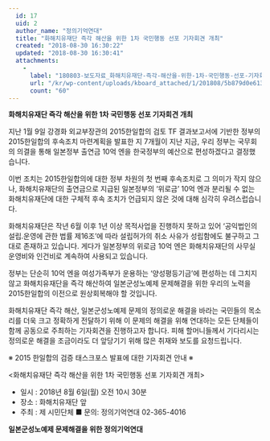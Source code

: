 ```yaml
---
  id: 17
  uid: 2
  author_name: "정의기억연대"
  title: "화해치유재단 즉각 해산을 위한 1차 국민행동 선포 기자회견 개최"
  created: "2018-08-30 16:30:22"
  updated: "2018-08-30 16:30:41"
  attachments: 
    - 
      label: "180803-보도자료_화해치유재단-즉각-해산을-위한-1차-국민행동-선포-기자회견-개최.hwp"
      url: "/kr/wp-content/uploads/kboard_attached/1/201808/5b879d0e613c39387488.hwp"
      count: "60"
---
```

**화해치유재단 즉각 해산을 위한 1차 국민행동 선포 기자회견 개최**

지난 1월 9일 강경화 외교부장관의 2015한일합의 검토 TF 결과보고서에 기반한 정부의 2015한일합의 후속조치 마련계획을 발표한 지 7개월이 지난 지금, 우리 정부는 국무회의 의결을 통해 일본정부 출연금 10억 엔을 한국정부의 예산으로 편성하겠다고 결정했습니다.

이번 조치는 2015한일합의에 대한 정부 차원의 첫 번째 후속조치로 그 의미가 작지 않으나, 화해치유재단의 출연금으로 지급된 일본정부의 ‘위로금’ 10억 엔과 분리될 수 없는 화해치유재단에 대한 구체적 후속 조치가 언급되지 않은 것에 대해 심각히 우려스럽습니다.

화해치유재단은 작년 6월 이후 1년 이상 목적사업을 진행하지 못하고 있어 ‘공익법인의 설립․운영에 관한 법률 제16조’에 따라 설립허가의 취소 사유가 성립함에도 불구하고 그대로 존재하고 있습니다. 게다가 일본정부의 위로금 10억 엔은 화해치유재단의 사무실 운영비와 인건비로 계속하여 사용되고 있습니다.

정부는 단순히 10억 엔을 여성가족부가 운용하는 ‘양성평등기금’에 편성하는 데 그치지 않고 화해치유재단을 즉각 해산하여 일본군성노예제 문제해결을 위한 우리의 노력을 2015한일합의 이전으로 원상회복해야 할 것입니다.

화해치유재단 즉각 해산, 일본군성노예제 문제의 정의로운 해결을 바라는 국민들의 목소리를 더욱 크고 정확하게 전달하기 위해 이 문제의 해결을 위해 연대하는 모든 단체들이 함께 공동으로 주최하는 기자회견을 진행하고자 합니다. 피해 할머니들께서 기다리시는 정의로운 해결을 조금이라도 더 앞당기기 위해 많은 취재와 보도를 요청드립니다.

※ 2015 한일합의 검증 태스크포스 발표에 대한 기자회견 안내 ※

<화해치유재단 즉각 해산을 위한 1차 국민행동 선포 기자회견 개최>
- 일시 : 2018년 8월 6일(월) 오전 10시 30분 
- 장소 : 화해치유재단 앞
- 주최 : 제 시민단체
■ 문의: 정의기억연대 02-365-4016

**일본군성노예제 문제해결을 위한 정의기억연대**